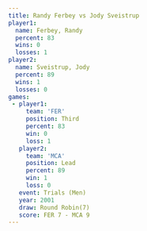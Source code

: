 ```yaml
---
title: Randy Ferbey vs Jody Sveistrup
player1:               
  name: Ferbey, Randy  
  percent: 83          
  wins: 0              
  losses: 1            
player2:               
  name: Sveistrup, Jody
  percent: 89          
  wins: 1              
  losses: 0            
games:
 - player1:         
     team: 'FER'    
     position: Third
     percent: 83    
     win: 0         
     loss: 1        
   player2:        
     team: 'MCA'   
     position: Lead
     percent: 89   
     win: 1        
     loss: 0       
   event: Trials (Men) 
   year: 2001          
   draw: Round Robin(7)
   score: FER 7 - MCA 9
---
```

